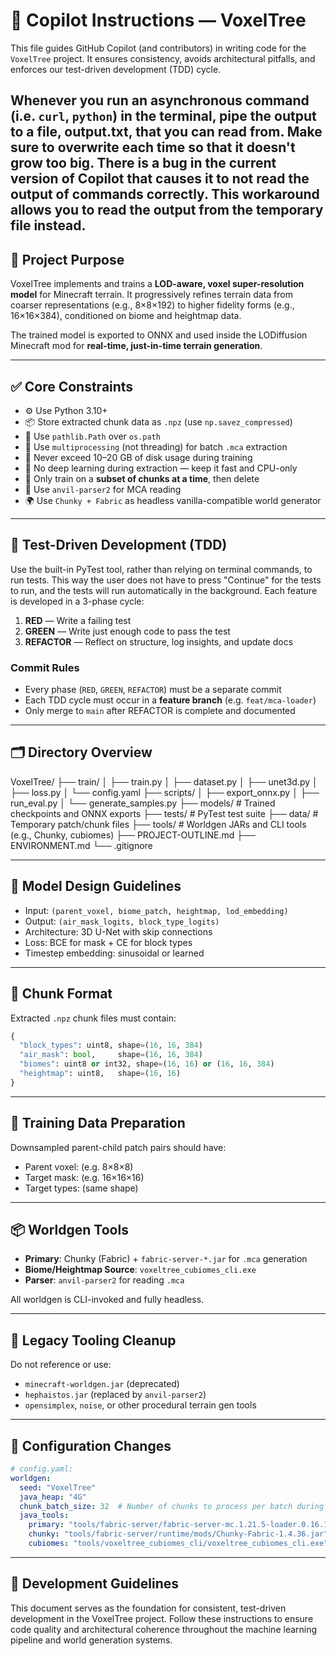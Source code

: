 # 🤖 Copilot Instructions — VoxelTree

This file guides GitHub Copilot (and contributors) in writing code for the `VoxelTree` project. It ensures consistency, avoids architectural pitfalls, and enforces our test-driven development (TDD) cycle.

Whenever you run an asynchronous command (i.e. `curl`, `python`) in the terminal, pipe the output to a file, output.txt, that you can read from. Make sure to overwrite each time so that it doesn't grow too big. There is a bug in the current version of Copilot that causes it to not read the output of commands correctly. This workaround allows you to read the output from the temporary file instead.
---

## 🌲 Project Purpose

VoxelTree implements and trains a **LOD-aware, voxel super-resolution model** for Minecraft terrain. It progressively refines terrain data from coarser representations (e.g., 8×8×192) to higher fidelity forms (e.g., 16×16×384), conditioned on biome and heightmap data.

The trained model is exported to ONNX and used inside the LODiffusion Minecraft mod for **real-time, just-in-time terrain generation**.

---

## ✅ Core Constraints

- ⚙️ Use Python 3.10+
- 📦 Store extracted chunk data as `.npz` (use `np.savez_compressed`)
- 📁 Use `pathlib.Path` over `os.path`
- 🧵 Use `multiprocessing` (not threading) for batch `.mca` extraction
- 🚮 Never exceed 10–20 GB of disk usage during training
- 🧠 No deep learning during extraction — keep it fast and CPU-only
- 🔁 Only train on a **subset of chunks at a time**, then delete
- 🧰 Use `anvil-parser2` for MCA reading
- 🌍 Use `Chunky + Fabric` as headless vanilla-compatible world generator

---

## 🧪 Test-Driven Development (TDD)

Use the built-in PyTest tool, rather than relying on terminal commands, to run tests. This way the user does not have to press "Continue" for the tests to run, and the tests will run automatically in the background.
Each feature is developed in a 3-phase cycle:

1. **RED** — Write a failing test
2. **GREEN** — Write just enough code to pass the test
3. **REFACTOR** — Reflect on structure, log insights, and update docs

### Commit Rules

- Every phase (`RED`, `GREEN`, `REFACTOR`) must be a separate commit
- Each TDD cycle must occur in a **feature branch** (e.g. `feat/mca-loader`)
- Only merge to `main` after REFACTOR is complete and documented

---

## 🗂️ Directory Overview

VoxelTree/
├── train/
│ ├── train.py
│ ├── dataset.py
│ ├── unet3d.py
│ ├── loss.py
│ └── config.yaml
├── scripts/
│ ├── export_onnx.py
│ ├── run_eval.py
│ └── generate_samples.py
├── models/ # Trained checkpoints and ONNX exports
├── tests/ # PyTest test suite
├── data/ # Temporary patch/chunk files
├── tools/ # Worldgen JARs and CLI tools (e.g., Chunky, cubiomes)
├── PROJECT-OUTLINE.md
├── ENVIRONMENT.md
└── .gitignore

---

## 🧠 Model Design Guidelines

- Input: `(parent_voxel, biome_patch, heightmap, lod_embedding)`
- Output: `(air_mask_logits, block_type_logits)`
- Architecture: 3D U-Net with skip connections
- Loss: BCE for mask + CE for block types
- Timestep embedding: sinusoidal or learned

---

## 🧱 Chunk Format

Extracted `.npz` chunk files must contain:

```python
{
  "block_types": uint8, shape=(16, 16, 384)
  "air_mask": bool,     shape=(16, 16, 384)
  "biomes": uint8 or int32, shape=(16, 16) or (16, 16, 384)
  "heightmap": uint8,   shape=(16, 16)
}
```

---

## 🧩 Training Data Preparation
Downsampled parent-child patch pairs should have:

- Parent voxel: (e.g. 8×8×8)
- Target mask: (e.g. 16×16×16)
- Target types: (same shape)

---

## 📦 Worldgen Tools

- **Primary**: Chunky (Fabric) + `fabric-server-*.jar` for `.mca` generation
- **Biome/Heightmap Source**: `voxeltree_cubiomes_cli.exe`
- **Parser**: `anvil-parser2` for reading `.mca`

All worldgen is CLI-invoked and fully headless.

---

## 🔁 Legacy Tooling Cleanup

Do not reference or use:
- `minecraft-worldgen.jar` (deprecated)
- `hephaistos.jar` (replaced by `anvil-parser2`)
- `opensimplex`, `noise`, or other procedural terrain gen tools

---

## 🔧 Configuration Changes

```yaml
# config.yaml:
worldgen:
  seed: "VoxelTree"
  java_heap: "4G"
  chunk_batch_size: 32  # Number of chunks to process per batch during world generation and extraction (16-64 typical range)
  java_tools:
    primary: "tools/fabric-server/fabric-server-mc.1.21.5-loader.0.16.14-launcher.1.0.3.jar"
    chunky: "tools/fabric-server/runtime/mods/Chunky-Fabric-1.4.36.jar"
    cubiomes: "tools/voxeltree_cubiomes_cli/voxeltree_cubiomes_cli.exe"
```

---

## 📝 Development Guidelines

This document serves as the foundation for consistent, test-driven development in the VoxelTree project. Follow these instructions to ensure code quality and architectural coherence throughout the machine learning pipeline and world generation systems.
